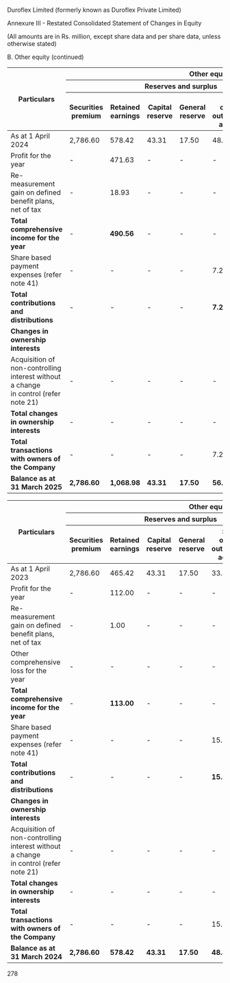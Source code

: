 Duroflex Limited (formerly known as Duroflex Private Limited)

Annexure III - Restated Consolidated Statement of Changes in Equity

(All amounts are in Rs. million, except share data and per share data, unless otherwise stated)

B. Other equity (continued)

<table><thead><tr><th rowspan="3">Particulars</th><th colspan="7">Other equity</th><th rowspan="3">Total<br/>attributable to<br/>the owners of the<br/>Company</th><th rowspan="3">Non-controlling<br/>interest</th><th rowspan="3">Total equity</th></tr><tr><th colspan="6">Reserves and surplus</th><th rowspan="2">Other comprehensive<br/>income (OCI)</th></tr><tr><th>Securities premium</th><th>Retained<br/>earnings</th><th>Capital<br/>reserve</th><th>General reserve</th><th>Share options<br/>outstanding account</th><th>Demerger<br/>deficit reserve</th><th>Equity instruments<br/>through OCI</th></tr></thead><tbody><tr><td>As at 1 April 2024</td><td>2,786.60</td><td>578.42</td><td>43.31</td><td>17.50</td><td>48.80</td><td>-</td><td>(76.72)</td><td>3,397.91</td><td>-</td><td>3,397.91</td></tr><tr><td>Profit for the year</td><td>-</td><td>471.63</td><td>-</td><td>-</td><td>-</td><td>-</td><td>-</td><td>471.63</td><td>-</td><td>471.63</td></tr><tr><td>Re-measurement gain on defined benefit plans, net of tax</td><td>-</td><td>18.93</td><td>-</td><td>-</td><td>-</td><td>-</td><td>-</td><td>18.93</td><td>-</td><td>18.93</td></tr><tr><td><strong>Total comprehensive income for the year</strong></td><td>-</td><td><strong>490.56</strong></td><td>-</td><td>-</td><td>-</td><td>-</td><td>-</td><td><strong>490.56</strong></td><td>-</td><td><strong>490.56</strong></td></tr><tr><td>Share based payment expenses (refer note 41)</td><td>-</td><td>-</td><td>-</td><td>-</td><td>7.20</td><td>-</td><td>-</td><td>7.20</td><td>-</td><td>7.20</td></tr><tr><td><strong>Total contributions and distributions</strong></td><td>-</td><td>-</td><td>-</td><td>-</td><td><strong>7.20</strong></td><td>-</td><td>-</td><td><strong>7.20</strong></td><td>-</td><td><strong>7.20</strong></td></tr><tr><td><strong>Changes in ownership interests</strong></td><td></td><td></td><td></td><td></td><td></td><td></td><td></td><td></td><td></td><td></td></tr><tr><td>Acquisition of non-controlling interest without a change<br/>in control (refer note 21)</td><td>-</td><td>-</td><td>-</td><td>-</td><td>-</td><td>-</td><td>-</td><td>-</td><td>-</td><td>-</td></tr><tr><td><strong>Total changes in ownership interests</strong></td><td>-</td><td>-</td><td>-</td><td>-</td><td>-</td><td>-</td><td>-</td><td>-</td><td>-</td><td>-</td></tr><tr><td><strong>Total transactions with owners of the Company</strong></td><td>-</td><td>-</td><td>-</td><td>-</td><td>7.20</td><td>-</td><td>-</td><td>7.20</td><td>-</td><td>7.20</td></tr><tr><td><strong>Balance as at 31 March 2025</strong></td><td><strong>2,786.60</strong></td><td><strong>1,068.98</strong></td><td><strong>43.31</strong></td><td><strong>17.50</strong></td><td><strong>56.00</strong></td><td>-</td><td><strong>(76.72)</strong></td><td><strong>3,895.67</strong></td><td>-</td><td><strong>3,895.67</strong></td></tr></tbody></table>

<table><thead><tr><th rowspan="3">Particulars</th><th colspan="7">Other equity</th><th rowspan="3">Total<br/>attributable to<br/>the owners of the<br/>Company</th><th rowspan="3">Non-controlling<br/>interest</th><th rowspan="3">Total equity</th></tr><tr><th colspan="6">Reserves and surplus</th><th rowspan="2">Other comprehensive<br/>income (OCI)</th></tr><tr><th>Securities premium</th><th>Retained<br/>earnings</th><th>Capital<br/>reserve</th><th>General reserve</th><th>Share options<br/>outstanding account</th><th>Demerger<br/>deficit reserve</th><th>Equity instruments<br/>through OCI</th></tr></thead><tbody><tr><td>As at 1 April 2023</td><td>2,786.60</td><td>465.42</td><td>43.31</td><td>17.50</td><td>33.42</td><td>-</td><td>(34.40)</td><td>3,311.85</td><td>-</td><td>3,311.85</td></tr><tr><td>Profit for the year</td><td>-</td><td>112.00</td><td>-</td><td>-</td><td>-</td><td>-</td><td>-</td><td>112.00</td><td>-</td><td>112.00</td></tr><tr><td>Re-measurement gain on defined benefit plans, net of tax</td><td>-</td><td>1.00</td><td>-</td><td>-</td><td>-</td><td>-</td><td>-</td><td>1.00</td><td>-</td><td>1.00</td></tr><tr><td>Other comprehensive loss for the year</td><td>-</td><td>-</td><td>-</td><td>-</td><td>-</td><td>-</td><td>(42.32)</td><td>(42.32)</td><td>-</td><td>(42.32)</td></tr><tr><td><strong>Total comprehensive income for the year</strong></td><td>-</td><td><strong>113.00</strong></td><td>-</td><td>-</td><td>-</td><td>-</td><td>-</td><td><strong>(42.32)</strong></td><td>-</td><td><strong>70.68</strong></td></tr><tr><td>Share based payment expenses (refer note 41)</td><td>-</td><td>-</td><td>-</td><td>-</td><td>15.38</td><td>-</td><td>-</td><td>15.38</td><td>-</td><td>15.38</td></tr><tr><td><strong>Total contributions and distributions</strong></td><td>-</td><td>-</td><td>-</td><td>-</td><td><strong>15.38</strong></td><td>-</td><td>-</td><td><strong>15.38</strong></td><td>-</td><td><strong>15.38</strong></td></tr><tr><td><strong>Changes in ownership interests</strong></td><td></td><td></td><td></td><td></td><td></td><td></td><td></td><td></td><td></td><td></td></tr><tr><td>Acquisition of non-controlling interest without a change<br/>in control (refer note 21)</td><td>-</td><td>-</td><td>-</td><td>-</td><td>-</td><td>-</td><td>-</td><td>-</td><td>-</td><td>-</td></tr><tr><td><strong>Total changes in ownership interests</strong></td><td>-</td><td>-</td><td>-</td><td>-</td><td>-</td><td>-</td><td>-</td><td>-</td><td>-</td><td>-</td></tr><tr><td><strong>Total transactions with owners of the Company</strong></td><td>-</td><td>-</td><td>-</td><td>-</td><td>15.38</td><td>-</td><td>-</td><td>15.38</td><td>-</td><td>15.38</td></tr><tr><td><strong>Balance as at 31 March 2024</strong></td><td><strong>2,786.60</strong></td><td><strong>578.42</strong></td><td><strong>43.31</strong></td><td><strong>17.50</strong></td><td><strong>48.80</strong></td><td>-</td><td><strong>(76.72)</strong></td><td><strong>3,397.91</strong></td><td>-</td><td><strong>3,397.91</strong></td></tr></tbody></table>

278